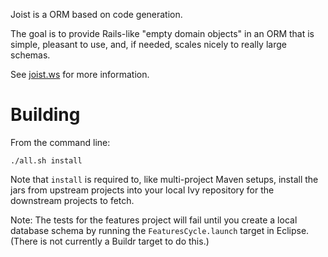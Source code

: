 
Joist is a ORM based on code generation.

The goal is to provide Rails-like "empty domain objects" in an ORM that is simple, pleasant to use, and, if needed, scales nicely to really large schemas.

See [joist.ws](http://joist.ws) for more information.

Building
========

From the command line:

    ./all.sh install

Note that `install` is required to, like multi-project Maven setups, install the jars from upstream projects into your local Ivy repository for the downstream projects to fetch.

Note: The tests for the features project will fail until you create a local database schema by running the `FeaturesCycle.launch` target in Eclipse. (There is not currently a Buildr target to do this.)



